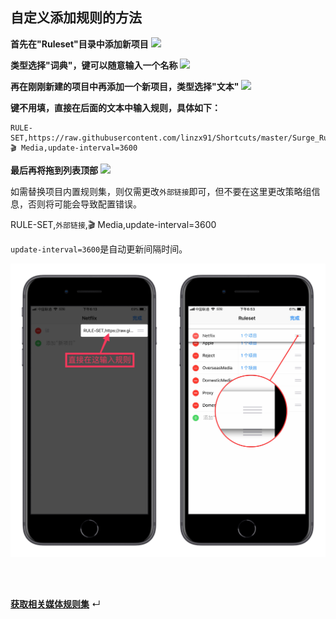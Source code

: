 ## 自定义添加规则的方法

**首先在"Ruleset"目录中添加新项目**
![](https://raw.githubusercontent.com/linzx91/Shortcuts/master/Images/Add_Rules_01.jpeg)


**类型选择"词典"，键可以随意输入一个名称**
![](https://raw.githubusercontent.com/linzx91/Shortcuts/master/Images/Add_Rules_02.jpeg)

**再在刚刚新建的项目中再添加一个新项目，类型选择"文本"**
![](https://raw.githubusercontent.com/linzx91/Shortcuts/master/Images/Add_Rules_03.jpeg)

**键不用填，直接在后面的文本中输入规则，具体如下：**
```
RULE-SET,https://raw.githubusercontent.com/linzx91/Shortcuts/master/Surge_Rule_Updater/Ruleset/Media/Netflix.list,🎬 Media,update-interval=3600
```
**最后再将拖到列表顶部**
![](https://raw.githubusercontent.com/linzx91/Shortcuts/master/Images/Add_Rules_04.jpeg)

如需替换项目内置规则集，则仅需更改`外部链接`即可，但不要在这里更改策略组信息，否则将可能会导致配置错误。

RULE-SET,`外部链接`,🎬 Media,update-interval=3600

`update-interval=3600`是自动更新间隔时间。

![](https://raw.githubusercontent.com/linzx91/Shortcuts/master/Images/Add_Rules_05.png)

<br /><br />

**[获取相关媒体规则集](https://github.com/linzx91/Shortcuts/tree/master/Surge_Rule_Updater/Ruleset/Media)** ↵